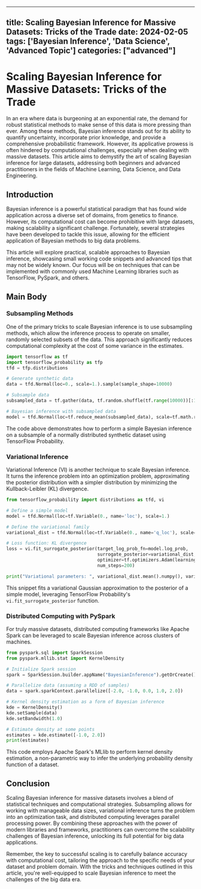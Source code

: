 
---
title: Scaling Bayesian Inference for Massive Datasets: Tricks of the Trade
date: 2024-02-05
tags: ['Bayesian Inference', 'Data Science', 'Advanced Topic']
categories: ["advanced"]
---


# Scaling Bayesian Inference for Massive Datasets: Tricks of the Trade

In an era where data is burgeoning at an exponential rate, the demand for robust statistical methods to make sense of this data is more pressing than ever. Among these methods, Bayesian inference stands out for its ability to quantify uncertainty, incorporate prior knowledge, and provide a comprehensive probabilistic framework. However, its applicative prowess is often hindered by computational challenges, especially when dealing with massive datasets. This article aims to demystify the art of scaling Bayesian inference for large datasets, addressing both beginners and advanced practitioners in the fields of Machine Learning, Data Science, and Data Engineering.

## Introduction

Bayesian inference is a powerful statistical paradigm that has found wide application across a diverse set of domains, from genetics to finance. However, its computational cost can become prohibitive with large datasets, making scalability a significant challenge. Fortunately, several strategies have been developed to tackle this issue, allowing for the efficient application of Bayesian methods to big data problems.

This article will explore practical, scalable approaches to Bayesian inference, showcasing small working code snippets and advanced tips that may not be widely known. Our focus will be on techniques that can be implemented with commonly used Machine Learning libraries such as TensorFlow, PySpark, and others. 

## Main Body

### Subsampling Methods

One of the primary tricks to scale Bayesian inference is to use subsampling methods, which allow the inference process to operate on smaller, randomly selected subsets of the data. This approach significantly reduces computational complexity at the cost of some variance in the estimates.

```python
import tensorflow as tf
import tensorflow_probability as tfp
tfd = tfp.distributions

# Generate synthetic data
data = tfd.Normal(loc=0., scale=1.).sample(sample_shape=10000)

# Subsample data
subsampled_data = tf.gather(data, tf.random.shuffle(tf.range(10000))[:1000])

# Bayesian inference with subsampled data
model = tfd.Normal(loc=tf.reduce_mean(subsampled_data), scale=tf.math.reduce_std(subsampled_data))
```

The code above demonstrates how to perform a simple Bayesian inference on a subsample of a normally distributed synthetic dataset using TensorFlow Probability.

### Variational Inference

Variational Inference (VI) is another technique to scale Bayesian inference. It turns the inference problem into an optimization problem, approximating the posterior distribution with a simpler distribution by minimizing the Kullback-Leibler (KL) divergence.

```python
from tensorflow_probability import distributions as tfd, vi

# Define a simple model
model = tfd.Normal(loc=tf.Variable(0., name='loc'), scale=1.)

# Define the variational family
variational_dist = tfd.Normal(loc=tf.Variable(0., name='q_loc'), scale=tfp.util.TransformedVariable(1., tfp.bijectors.Exp(), name='q_scale'))

# Loss function: KL divergence
loss = vi.fit_surrogate_posterior(target_log_prob_fn=model.log_prob,
                                  surrogate_posterior=variational_dist,
                                  optimizer=tf.optimizers.Adam(learning_rate=0.01),
                                  num_steps=200)

print("Variational parameters: ", variational_dist.mean().numpy(), variational_dist.stddev().numpy())
```

This snippet fits a variational Gaussian approximation to the posterior of a simple model, leveraging TensorFlow Probability's `vi.fit_surrogate_posterior` function.

### Distributed Computing with PySpark

For truly massive datasets, distributed computing frameworks like Apache Spark can be leveraged to scale Bayesian inference across clusters of machines.

```python
from pyspark.sql import SparkSession
from pyspark.mllib.stat import KernelDensity

# Initialize Spark session
spark = SparkSession.builder.appName("BayesianInference").getOrCreate()

# Parallelize data (assuming a RDD of samples)
data = spark.sparkContext.parallelize([-2.0, -1.0, 0.0, 1.0, 2.0])

# Kernel density estimation as a form of Bayesian inference
kde = KernelDensity()
kde.setSample(data)
kde.setBandwidth(1.0)

# Estimate density at some points
estimates = kde.estimate([-1.0, 2.0])
print(estimates)
```

This code employs Apache Spark's MLlib to perform kernel density estimation, a non-parametric way to infer the underlying probability density function of a dataset.

## Conclusion

Scaling Bayesian inference for massive datasets involves a blend of statistical techniques and computational strategies. Subsampling allows for working with manageable data sizes, variational inference turns the problem into an optimization task, and distributed computing leverages parallel processing power. By combining these approaches with the power of modern libraries and frameworks, practitioners can overcome the scalability challenges of Bayesian inference, unlocking its full potential for big data applications.

Remember, the key to successful scaling is to carefully balance accuracy with computational cost, tailoring the approach to the specific needs of your dataset and problem domain. With the tricks and techniques outlined in this article, you're well-equipped to scale Bayesian inference to meet the challenges of the big data era.